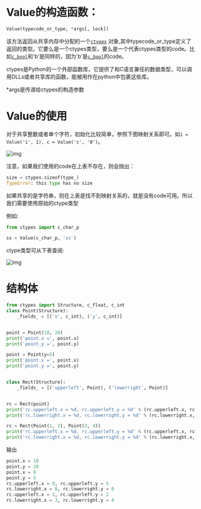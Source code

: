 # Value的构造函数：

```python
Value(typecode_or_type, *args[, lock])
```

该方法返回从共享内存中分配的一个[`ctypes`](https://links.jianshu.com/go?to=https%3A%2F%2Fdocs.python.org%2F2%2Flibrary%2Fctypes.html%23module-ctypes) 对象,其中typecode_or_type定义了返回的类型。它要么是一个ctypes类型，要么是一个代表ctypes类型的code。比如[`c_bool`](https://links.jianshu.com/go?to=https%3A%2F%2Fdocs.python.org%2F2%2Flibrary%2Fctypes.html%23ctypes.c_bool)和'b'是同样的，因为'b'是[`c_bool`](https://links.jianshu.com/go?to=https%3A%2F%2Fdocs.python.org%2F2%2Flibrary%2Fctypes.html%23ctypes.c_bool)的code。

ctypes是Python的一个外部函数库，它提供了和C语言兼任的数据类型，可以调用DLLs或者共享库的函数，能被用作在python中包裹这些库。

*args是传递给ctypes的构造参数

# Value的使用

对于共享整数或者单个字符，初始化比较简单，参照下图映射关系即可。如`i = Value('i', 1), c = Value('c', '0')`。

![img](D:%5C%E7%AC%94%E8%AE%B0%5Cassets%5C14623457-a5d23c805f54535f.png)



注意，如果我们使用的code在上表不存在，则会抛出：

```python
size = ctypes.sizeof(type_)
TypeError: this type has no size
```

如果共享的是字符串，则在上表是找不到映射关系的，就是没有code可用。所以我们需要使用原始的ctype类型

例如:

```python
from ctypes import c_char_p

ss = Value(c_char_p, 'ss')
```

ctype类型可从下表查阅:

![img](D:%5C%E7%AC%94%E8%AE%B0%5Cassets%5C14623457-d4ac752101ad53b6.png)

# 结构体





```python
from ctypes import Structure, c_float, c_int
class Point(Structure):
    _fields_ = [('x', c_int), ('y', c_int)]


point = Point(10, 20)
print('point.x =', point.x)
print('point.y =', point.y)

point = Point(y=5)
print('point.x =', point.x)
print('point.y =', point.y)


class Rect(Structure):
    _fields_ = [('upperleft', Point), ('lowerright', Point)]


rc = Rect(point)
print('rc.upperleft.x = %d, rc.upperleft.y = %d' % (rc.upperleft.x, rc.upperleft.y))
print('rc.lowerright.x = %d, rc.lowerright.y = %d' % (rc.lowerright.x, rc.lowerright.y))

rc = Rect(Point(1, 2), Point(3, 4))
print('rc.upperleft.x = %d, rc.upperleft.y = %d' % (rc.upperleft.x, rc.upperleft.y))
print('rc.lowerright.x = %d, rc.lowerright.y = %d' % (rc.lowerright.x, rc.lowerright.y))

```

输出

```python
point.x = 10
point.y = 20
point.x = 0
point.y = 5
rc.upperleft.x = 0, rc.upperleft.y = 5
rc.lowerright.x = 0, rc.lowerright.y = 0
rc.upperleft.x = 1, rc.upperleft.y = 2
rc.lowerright.x = 3, rc.lowerright.y = 4
```

